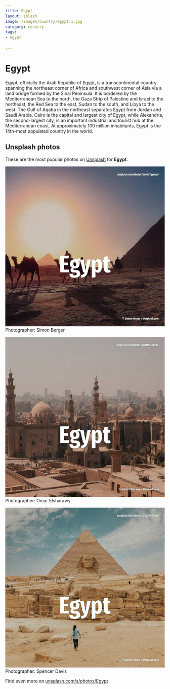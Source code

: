 ```yaml
---
title: Egypt
layout: splash
image: /images/country/egypt.1.jpg
category: country
tags:
- egypt

---
```

# Egypt

Egypt, officially the Arab Republic of Egypt, is a transcontinental country spanning the northeast  corner of Africa and southwest corner of Asia via a land bridge formed by the Sinai Peninsula. It is bordered by the Mediterranean Sea to the north, the Gaza Strip of Palestine and Israel to the  northeast, the Red Sea to the east, Sudan to the south, and Libya to the west. The Gulf of Aqaba in the northeast separates Egypt from Jordan and Saudi Arabia. Cairo is the capital and largest city of Egypt, while Alexandria, the second-largest city, is an  important industrial and tourist hub at the Mediterranean coast. At approximately 100 million inhabitants, Egypt is the 14th-most populated country in the world. 

 
## Unsplash photos
These are the most popular photos on [Unsplash](https://unsplash.com) for **Egypt**.
 
![Egypt](/images/country/egypt.1.jpg)
Photographer:  Simon Berger
 
![Egypt](/images/country/egypt.2.jpg)
Photographer:  Omar Elsharawy
 
![Egypt](/images/country/egypt.3.jpg)
Photographer:  Spencer Davis
 
Find even more on [unsplash.com/s/photos/Egypt](https://unsplash.com/s/photos/Egypt)
 
